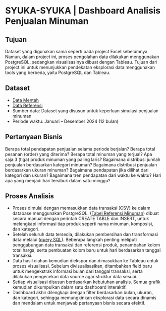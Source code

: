 # SYUKA-SYUKA | Dashboard Analisis Penjualan Minuman

## Tujuan 
Dataset yang digunakan sama seperti pada project Excel sebelumnya. Namun, dalam project ini, proses pengolahan data dilakukan menggunakan PostgreSQL, sedangkan visualisasinya dibuat dengan Tableau. Tujuan dari project ini untuk menunjukkan pendekatan eksplorasi data menggunakan tools yang berbeda, yaitu PostgreSQL dan Tableau.

## Dataset
- [Data Mentah](https://github.com/rafaauroraa/Data-Analisis-Dashboard-SQL-Tableau/blob/main/Data_mentah.csv)
- [Data Referensi](https://github.com/rafaauroraa/Data-Analisis-Dashboard-SQL-Tableau/blob/main/Data%20Referensi.sql)
- Sumber data: Dataset yang disusun untuk keperluan simulasi penjualan minuman
- Periode waktu: Januari – Desember 2024 (12 bulan)

## Pertanyaan Bisnis 
Berapa total pendapatan penjualan selama periode berjalan?
Berapa total pesanan (order) yang diterima?
Berapa total minuman yang terjual?
Apa saja 3 (tiga) produk minuman yang paling laris?
Bagaimana distribusi jumlah penjualan berdasarkan kategori minuman?
Bagaimana distribusi penjualan berdasarkan ukuran minuman?
Bagaimana pendapatan jika dilihat dari kategori dan ukuran?
Bagaimana tren pendapatan dari waktu ke waktu?
Hari apa yang menjadi hari tersibuk dalam satu minggu?

## Proses Analisis
- Proses dimulai dengan memasukkan data transaksi (CSV) ke dalam database menggunakan PostgreSQL. ([Tabel Referensi Minuman](https://github.com/rafaauroraa/Data-Analisis-Dashboard-SQL-Tableau/blob/main/Data%20Referensi.sql)) dibuat secara manual dengan perintah CREATE TABLE dan INSERT, untuk melengkapi informasi tiap produk seperti nama minuman, komposisi, dan kategori. 
- Setelah seluruh data tersedia, dilakukan pembersihan dan transformasi data melalui ([query SQL](https://github.com/rafaauroraa/Data-Analisis-Dashboard-SQL-Tableau/blob/main/Olah%20Data.sql)). Beberapa langkah penting meliputi penggabungan data transaksi dan referensi produk, penambahan kolom total harga, serta pembuatan kolom baru untuk hari berdasarkan tanggal transaksi.
- Data hasil olahan kemudian diekspor dan dimasukkan ke Tableau untuk proses visualisasi. Sebelum divisualisasikan, ditambahkan field baru untuk mengekstrak informasi bulan dari tanggal transaksi, serta dilakukan pengecekan data source agar struktur data sesuai.
- Setiap visualisasi disusun berdasarkan kebutuhan analisis. Semua grafik kemudian dikumpulkan dalam satu dashboard interaktif.
- Dashboard akhir dilengkapi dengan filter berdasarkan bulan, ukuran, dan kategori, sehingga memungkinkan eksplorasi data secara dinamis dan mendalam untuk menjawab pertanyaan bisnis secara efektif.


